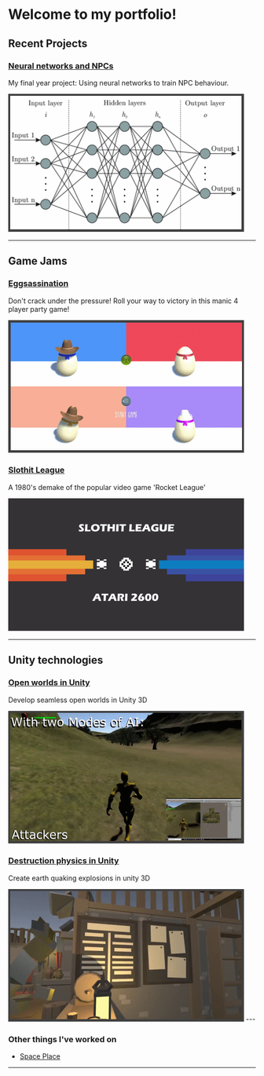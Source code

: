 # Welcome to my portfolio!

## Recent Projects 

### [Neural networks and NPCs](OrganicNonPlayableCharacters.md)
My final year project: Using neural networks to train NPC behaviour.

<img src="images/nn.png">

---
## Game Jams
### [Eggsassination](/Eggsassination.md)

Don't crack under the pressure!
Roll your way to victory in this manic 4 player party game!

<img src="images/Eggsassination.png">

### [Slothit League](/Slothit-League.md)

A 1980's demake of the popular video game 'Rocket League'

<img src="images/sloth_thumb.png">

---
## Unity technologies
### [Open worlds in Unity](/OpenWorldsInUnity.md)
Develop seamless open worlds in Unity 3D

<img src="images\OpenWorlds.png">

### [Destruction physics in Unity](/DestructionPhysics.md)
Create earth quaking explosions in unity 3D

<img src="images\DestructionPhysics.png">
---

### Other things I've worked on
- [Space Place](/SpacePlaceProject.md)

---
